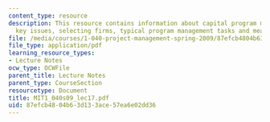 ```yaml
---
content_type: resource
description: This resource contains information about capital program management framework,
  key issues, selecting firms, typical program management tasks and measures of success.
file: /media/courses/1-040-project-management-spring-2009/87efcb4804b63d133ace57ea6e02dd36_MIT1_040s09_lec17.pdf
file_type: application/pdf
learning_resource_types:
- Lecture Notes
ocw_type: OCWFile
parent_title: Lecture Notes
parent_type: CourseSection
resourcetype: Document
title: MIT1_040s09_lec17.pdf
uid: 87efcb48-04b6-3d13-3ace-57ea6e02dd36
---
```


